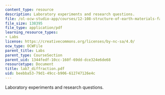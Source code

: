 ```yaml
---
content_type: resource
description: Laboratory experiments and research questions.
file: /ol-ocw-studio-app/courses/12-108-structure-of-earth-materials-fall-2004/beebba5379d149ccb906612747126e4c_lab7_diffraction.pdf
file_size: 138395
file_type: application/pdf
learning_resource_types:
- Labs
license: https://creativecommons.org/licenses/by-nc-sa/4.0/
ocw_type: OCWFile
parent_title: Labs
parent_type: CourseSection
parent_uid: 1344fedf-10cc-160f-69dd-dce324e6de68
resourcetype: Document
title: lab7_diffraction.pdf
uid: beebba53-79d1-49cc-b906-612747126e4c
---
```

Laboratory experiments and research questions.